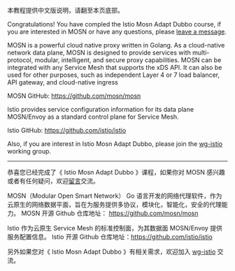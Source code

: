 本教程提供中文版说明，请翻至本页底部。

Congratulations! You have compled the Istio Mosn Adapt Dubbo course, if you are interested in MOSN or have any questions, please [leave a message](https://github.com/mosn/mosn/issues/new/choose).

MOSN is a powerful cloud native proxy written in Golang. As a cloud-native network data plane, MOSN is designed to provide services with multi-protocol, modular, intelligent, and secure proxy capabilities. MOSN can be integrated with any Service Mesh that supports the xDS API. It can also be used for other purposes, such as independent Layer 4 or 7 load balancer, API gateway, and cloud-native ingress

MOSN GitHub: https://github.com/mosn/mosn

Istio provides service configuration information for its data plane MOSN/Envoy as a standard control plane for Service Mesh.

Istio GitHub: https://github.com/istio/istio

Also, if you are interest in Istio Mosn Adapt Dubbo, please join the [wg-istio](https://github.com/mosn/community/blob/master/wg-istio.md) working group. 

---

恭喜您已经完成了《 Istio Mosn Adapt Dubbo 》课程，如果你对 MOSN 感兴趣或者有任何疑问，欢迎[留言](https://github.com/mosn/mosn/issues/new/choose)交流。

MOSN（Modular Open Smart Network） Go 语言开发的网络代理软件，作为云原生的网络数据平面，旨在为服务提供多协议，模块化，智能化，安全的代理能力。
MOSN 开源 Github 仓库地址： https://github.com/mosn/mosn


Istio 作为云原生 Service Mesh 的标准控制面，为其数据面 MOSN/Envoy 提供服务配置信息。
Istio 开源 Github 仓库地址：https://github.com/istio/istio

另外如果您对《 Istio Mosn Adapt Dubbo 》有相关需求，欢迎加入 [wg-istio](https://github.com/mosn/community/blob/master/wg-istio.md) 交流。
